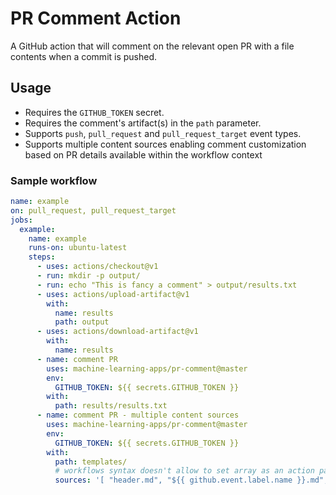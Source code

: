# PR Comment Action

A GitHub action that will comment on the relevant open PR with a file contents when a commit is pushed.

## Usage

- Requires the `GITHUB_TOKEN` secret.
- Requires the comment's artifact(s) in the `path` parameter.
- Supports `push`, `pull_request` and `pull_request_target` event types.
- Supports multiple content sources enabling comment customization
  based on PR details available within the workflow context

### Sample workflow

```yaml
name: example
on: pull_request, pull_request_target
jobs:
  example:
    name: example
    runs-on: ubuntu-latest
    steps:
      - uses: actions/checkout@v1
      - run: mkdir -p output/
      - run: echo "This is fancy a comment" > output/results.txt
      - uses: actions/upload-artifact@v1
        with:
          name: results
          path: output
      - uses: actions/download-artifact@v1
        with:
          name: results
      - name: comment PR
        uses: machine-learning-apps/pr-comment@master
        env:
          GITHUB_TOKEN: ${{ secrets.GITHUB_TOKEN }}
        with:
          path: results/results.txt
      - name: comment PR - multiple content sources
        uses: machine-learning-apps/pr-comment@master
        env:
          GITHUB_TOKEN: ${{ secrets.GITHUB_TOKEN }}
        with:
          path: templates/
          # workflows syntax doesn't allow to set array as an action params, hence JSON
          sources: '[ "header.md", "${{ github.event.label.name }}.md", "footer.md" ]'
```


